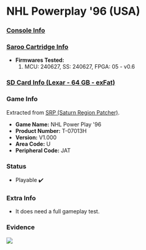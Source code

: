 # NHL Powerplay '96 (USA)

### [Console Info](../../../../../Info/Consoles/VA13/README.md)

### [Saroo Cartridge Info](../../../../../Info/Cartridges/RetroGameParadiseStore/1.32F/README.md)

- <b>Firmwares Tested:</b>
  1. MCU: 240627, SS: 240627, FPGA: 05 - v0.6

### [SD Card Info (Lexar - 64 GB - exFat)](../../../../../Info/SdCards/Lexar/64GB/exfat/README.md)

### Game Info

Extracted from [SRP (Saturn Region Patcher)](https://segaxtreme.net/resources/saturn-region-patcher.81/download).

- <b>Game Name:</b> NHL Power Play '96
- <b>Product Number:</b> T-07013H
- <b>Version:</b> V1.000
- <b>Area Code:</b> U
- <b>Peripheral Code:</b> JAT

### Status

- Playable :heavy_check_mark:

### Extra Info

- It does need a full gameplay test.

### Evidence

[![](https://img.youtube.com/vi/ck9Fgy76Xvc/0.jpg)](https://www.youtube.com/watch?v=ck9Fgy76Xvc)
